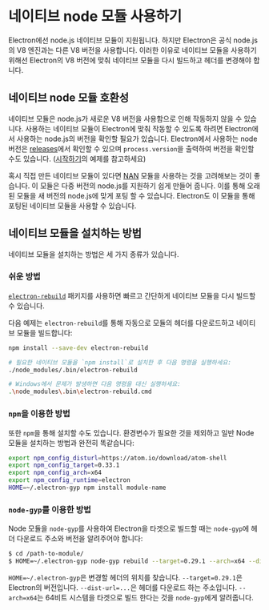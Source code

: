 # 네이티브 node 모듈 사용하기

Electron에선 node.js 네이티브 모듈이 지원됩니다. 하지만 Electron은 공식 node.js의
V8 엔진과는 다른 V8 버전을 사용합니다. 이러한 이유로 네이티브 모듈을 사용하기 위해선
Electron의 V8 버전에 맞춰 네이티브 모듈을 다시 빌드하고 헤더를 변경해야 합니다.

## 네이티브 node 모듈 호환성

네이티브 모듈은 node.js가 새로운 V8 버전을 사용함으로 인해 작동하지 않을 수 있습니다.
사용하는 네이티브 모듈이 Electron에 맞춰 작동할 수 있도록 하려면 Electron에서 사용하는
node.js의 버전을 확인할 필요가 있습니다. Electron에서 사용하는 node 버전은
[releases](https://github.com/atom/electron/releases)에서 확인할 수 있으며
`process.version`을 출력하여 버전을 확인할 수도 있습니다.
([시작하기](https://github.com/atom/electron/blob/master/docs/tutorial/quick-start.md)의
예제를 참고하세요)

혹시 직접 만든 네이티브 모듈이 있다면 [NAN](https://github.com/nodejs/nan/) 모듈을
사용하는 것을 고려해보는 것이 좋습니다. 이 모듈은 다중 버전의 node.js를 지원하기 쉽게
만들어 줍니다. 이를 통해 오래된 모듈을 새 버전의 node.js에 맞게 포팅 할 수 있습니다.
Electron도 이 모듈을 통해 포팅된 네이티브 모듈을 사용할 수 있습니다.

## 네이티브 모듈을 설치하는 방법

네이티브 모듈을 설치하는 방법은 세 가지 종류가 있습니다.

### 쉬운 방법

[`electron-rebuild`](https://github.com/paulcbetts/electron-rebuild) 패키지를
사용하면 빠르고 간단하게 네이티브 모듈을 다시 빌드할 수 있습니다.

다음 예제는 `electron-rebuild`를 통해 자동으로 모듈의 헤더를 다운로드하고 네이티브
모듈을 빌드합니다:

```sh
npm install --save-dev electron-rebuild

# 필요한 네이티브 모듈을 `npm install`로 설치한 후 다음 명령을 실행하세요:
./node_modules/.bin/electron-rebuild

# Windows에서 문제가 발생하면 다음 명령을 대신 실행하세요:
.\node_modules\.bin\electron-rebuild.cmd
```

### `npm`을 이용한 방법

또한 `npm`을 통해 설치할 수도 있습니다.
환경변수가 필요한 것을 제외하고 일반 Node 모듈을 설치하는 방법과 완전히 똑같습니다:

```bash
export npm_config_disturl=https://atom.io/download/atom-shell
export npm_config_target=0.33.1
export npm_config_arch=x64
export npm_config_runtime=electron
HOME=~/.electron-gyp npm install module-name
```

### `node-gyp`를 이용한 방법

Node 모듈을 `node-gyp`를 사용하여 Electron을 타겟으로 빌드할 때는 `node-gyp`에 헤더
다운로드 주소와 버전을 알려주어야 합니다:

```bash
$ cd /path-to-module/
$ HOME=~/.electron-gyp node-gyp rebuild --target=0.29.1 --arch=x64 --dist-url=https://atom.io/download/atom-shell
```

`HOME=~/.electron-gyp`은 변경할 헤더의 위치를 찾습니다. `--target=0.29.1`은
Electron의 버전입니다. `--dist-url=...`은 헤더를 다운로드 하는 주소입니다.
`--arch=x64`는 64비트 시스템을 타겟으로 빌드 한다는 것을 `node-gyp`에게 알려줍니다.
